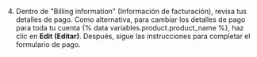 4. Dentro de "Billing information" (Información de facturación), revisa tus detalles de pago. Como alternativa, para cambiar los detalles de pago para toda tu cuenta {% data variables.product.product_name %}, haz clic en **Edit (Editar)**. Después, sigue las instrucciones para completar el formulario de pago.
